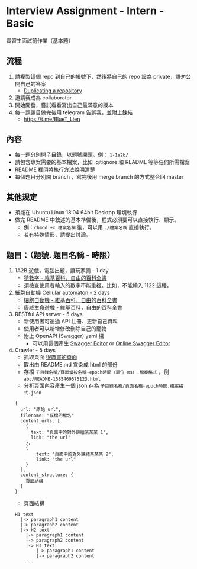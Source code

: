 # Interview Assignment - Intern - Basic
實習生面試前作業（基本題）

## 流程
1. 請複製這個 repo 到自己的帳號下，然後將自己的 repo 設為 private，請勿公開自己的答案
    - [Duplicating a repository](https://help.github.com/en/github/creating-cloning-and-archiving-repositories/duplicating-a-repository)
2. 邀請我成為 collaborator
3. 開始開發，嘗試看看寫出自己最滿意的版本
4. 每一題題目做完後用 telegram 告訴我，並附上鍊結
    - https://t.me/BlueT_Lien

## 內容
- 每一題分別開子目錄，以題號開頭。例： `1-1a2b/`
- 請包含專案需要的基本檔案，比如 .gitignore 和 README 等等任何所需檔案
- README 裡須將執行方法說明清楚
- 每個題目分別開 branch ，寫完後用 merge branch 的方式整合回 master

## 其他規定
- 須能在 Ubuntu Linux 18.04 64bit Desktop 環境執行
- 做完 README 中敘述的基本準備後，程式必須要可以直接執行、顯示。
    - 例：`chmod +x 檔案名稱` 後，可以用 `./檔案名稱` 直接執行。
    - 若有特殊情形，請提出討論。

## 題目：（題號. 題目名稱 - 時限）
1. 1A2B 遊戲，電腦出題，讓玩家猜 - 1 day
    - [猜數字 - 維基百科，自由的百科全書](https://zh.wikipedia.org/wiki/%E7%8C%9C%E6%95%B0%E5%AD%97)
    - 須檢查使用者輸入的數字不能重複。比如，不能輸入 1122 這種。
2. 細胞自動機 Cellular automaton - 2 days
    - [細胞自動機 - 維基百科，自由的百科全書](https://zh.wikipedia.org/wiki/%E7%B4%B0%E8%83%9E%E8%87%AA%E5%8B%95%E6%A9%9F)
    - [康威生命遊戲 - 維基百科，自由的百科全書](https://zh.wikipedia.org/wiki/%E5%BA%B7%E5%A8%81%E7%94%9F%E5%91%BD%E6%B8%B8%E6%88%8F)
3. RESTful API server - 5 days
    - 新使用者可透過 API 註冊、更新自己資料
    - 使用者可以新增修改刪除自己的寵物
    - 附上 OpenAPI (Swagger) yaml 檔
        - 可以用這個產生 [Swagger Editor](https://swagger.io/tools/swagger-editor/) or [Online Swagger Editor](https://editor.swagger.io/)
4. Crawler - 5 days
    - 抓取頁面 [很厲害的頁面](https://github.com/bluet/interview-assignment-intern-basic/blob/master/README.md)
    - 取出由 README.md 宣染成 html 的部份
    - 存檔 `子目錄名稱/頁面當按名稱-epoch時間（單位 ms）.檔案格式` ，例 `abc/README-1585469575123.html`
    - 分析頁面內容產生一個 json 存為 `子目錄名稱/頁面名稱-epoch時間.檔案格式.json`
    ```
    {
      url: "原始 url",
      filename: "存檔的檔名"
      content_urls: [
        {
          text: "頁面中的對外鍊結某某某 1",
          link: "the url"
        },
        {
            text: "頁面中的對外鍊結某某某 2",
            link: "the url"
        }
      ],
      content_structure: {
        頁面結構
      }
    }
    ```
    - 頁面結構
    ```
    H1 text
      |-> paragraph1 content
      |-> paragraph2 content
      |-> H2 text
        |-> paragraph1 content
        |-> paragraph2 content
        |-> H3 text
            |-> paragraph1 content
            |-> paragraph2 content
        ...
    ```
  

